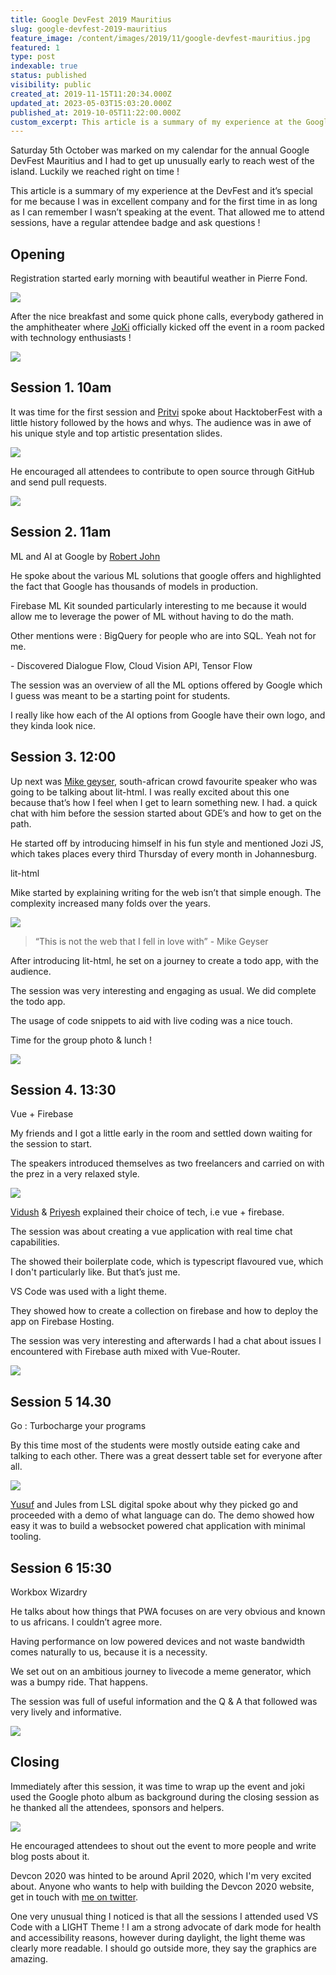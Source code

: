 ```yaml
---
title: Google DevFest 2019 Mauritius
slug: google-devfest-2019-mauritius
feature_image: /content/images/2019/11/google-devfest-mauritius.jpg
featured: 1
type: post
indexable: true
status: published
visibility: public
created_at: 2019-11-15T11:20:34.000Z
updated_at: 2023-05-03T15:03:20.000Z
published_at: 2019-10-05T11:22:00.000Z
custom_excerpt: This article is a summary of my experience at the Google DevFest in Mauritius
---
```


Saturday 5th October was marked on my calendar for the annual Google DevFest Mauritius and I had to get up unusually early to reach west of the island. Luckily we reached right on time !

This article is a summary of my experience at the DevFest and it’s special for me because I was in excellent company and for the first time in as long as I can remember I wasn’t speaking at the event. That allowed me to attend sessions, have a regular attendee badge and ask questions !

## Opening

Registration started early morning with beautiful weather in Pierre Fond.

![](/content/images/2019/11/devfest-venue-morning.jpg)

After the nice breakfast and some quick phone calls, everybody gathered in the amphitheater where [JoKi](https://twitter.com/JKirstaetter) officially kicked off the event in a room packed with technology enthusiasts !

![](/content/images/2019/11/devfest-2019-launch-1.jpg)

## Session 1. 10am

It was time for the first session and [Pritvi](https://twitter.com/zcoldplayer) spoke about HacktoberFest with a little history followed by the hows and whys. The audience was in awe of his unique style and top artistic presentation slides.

![](/content/images/2019/11/hacktober-fest-presentation.jpg)

He encouraged all attendees to contribute to open source through GitHub and send pull requests.

![](/content/images/2019/11/hacktoberfest-crowd.jpg)

## Session 2. 11am

ML and AI at Google by [Robert John](https://twitter.com/robert_thas)

He spoke about the various ML solutions that google offers and highlighted the fact that Google has thousands of models in production.

Firebase ML Kit sounded particularly interesting to me because it would allow me to leverage the power of ML without having to do the math.

Other mentions were : BigQuery for people who are into SQL. Yeah not for me.

\- Discovered Dialogue Flow, Cloud Vision API, Tensor Flow

The session was an overview of all the ML options offered by Google which I guess was meant to be a starting point for students.

I really like how each of the AI options from Google have their own logo, and they kinda look nice.

## Session 3. 12:00

Up next was [Mike geyser](https://twitter.com/mikegeyser), south-african crowd favourite speaker who was going to be talking about lit-html. I was really excited about this one because that’s how I feel when I get to learn something new. I had. a quick chat with him before the session started about GDE’s and how to get on the path.

He started off by introducing himself in his fun style and mentioned Jozi JS, which takes places every third Thursday of every month in Johannesburg.

lit-html

Mike started by explaining writing for the web isn’t that simple enough. The complexity increased many folds over the years.

![](/content/images/2019/11/mike-geyser-explaining-the-web.jpg)

> “This is not the web that I fell in love with” - Mike Geyser

After introducing lit-html, he set on a journey to create a todo app, with the audience.

The session was very interesting and engaging as usual. We did complete the todo app.

The usage of code snippets to aid with live coding was a nice touch.

Time for the group photo & lunch !

![](/content/images/2019/11/dev-fest-mauritius.jpg)

## Session 4. 13:30

Vue + Firebase

My friends and I got a little early in the room and settled down waiting for the session to start.

The speakers introduced themselves as two freelancers and carried on with the prez in a very relaxed style.

![](/content/images/2019/11/vue-firebase-vidush-priyesh.jpg)

[Vidush](https://twitter.com/VHNamah) & [Priyesh](https://twitter.com/BaphometPrichi) explained their choice of tech, i.e vue + firebase.

The session was about creating a vue application with real time chat capabilities.

The showed their boilerplate code, which is typescript flavoured vue, which I don't particularly like. But that’s just me.

VS Code was used with a light theme.

They showed how to create a collection on firebase and how to deploy the app on Firebase Hosting.

The session was very interesting and afterwards I had a chat about issues I encountered with Firebase auth mixed with Vue-Router.

![](/content/images/2019/11/cake-devfest.jpg)

## Session 5 14.30

Go : Turbocharge your programs

By this time most of the students were mostly outside eating cake and talking to each other. There was a great dessert table set for everyone after all.

![](/content/images/2019/11/yusuf-jules-lsldigital-devfest.jpg)

[Yusuf](https://twitter.com/__fluxy__) and Jules from LSL digital spoke about why they picked go and proceeded with a demo of what language can do. The demo showed how easy it was to build a websocket powered chat application with minimal tooling.

## Session 6 15:30

Workbox Wizardry

He talks about how things that PWA focuses on are very obvious and known to us africans. I couldn’t agree more.

Having performance on low powered devices and not waste bandwidth comes naturally to us, because it is a necessity.

We set out on an ambitious journey to livecode a meme generator, which was a bumpy ride. That happens.

The session was full of useful information and the Q & A that followed was very lively and informative.

![](/content/images/2019/11/t-rex-devfest.jpg)

## Closing

Immediately after this session, it was time to wrap up the event and joki used the Google photo album as background during the closing session as he thanked all the attendees, sponsors and helpers.

![](/content/images/2019/11/devfest-mauritius-2019-closing.jpg)

He encouraged attendees to shout out the event to more people and write blog posts about it.

Devcon 2020 was hinted to be around April 2020, which I'm very excited about. Anyone who wants to help with building the Devcon 2020 website, get in touch with [me on twitter](https://twitter.com/__Sun__).

One very unusual thing I noticed is that all the sessions I attended used VS Code with a LIGHT Theme ! I am a strong advocate of dark mode for health and accessibility reasons, however during daylight, the light theme was clearly more readable. I should go outside more, they say the graphics are amazing.